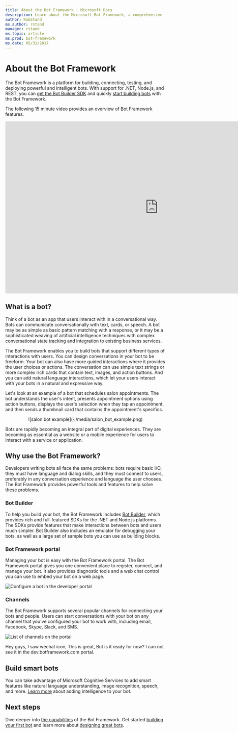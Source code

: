 ```yaml
---
title: About the Bot Framework | Microsoft Docs
description: Learn about the Microsoft Bot Framework, a comprehensive framework of tools and services to build and deploy high quality bots.
author: RobStand
ms.author: rstand
manager: rstand
ms.topic: article
ms.prod: bot-framework
ms.date: 05/31/2017
---
```


# About the Bot Framework

The Bot Framework is a platform for building, connecting, testing, and deploying powerful and intelligent bots. With support for .NET, Node.js, and REST, you can [get the Bot Builder SDK](resources-tools-downloads.md) and quickly [start building bots](bot-builder-overview-getstarted.md) with the Bot Framework.

The following 15 minute video provides an overview of Bot Framework features.
<iframe src="https://channel9.msdn.com/Events/Build/2017/C9R03/player" width="960" height="540" allowFullScreen frameBorder="0"></iframe>

## What is a bot?
Think of a bot as an app that users interact with in a conversational way. Bots can communicate conversationally with text, cards, or speech. A bot may be as simple as basic pattern matching with a response, or it may be a sophisticated weaving of artificial intelligence techniques with complex conversational state tracking and integration to existing business services.

The Bot Framework enables you to build bots that support different types of interactions with users. You can design conversations in your bot to be freeform. Your bot can also have more guided interactions where it provides the user choices or actions. The conversation can use simple text strings or more complex rich cards that contain text, images, and action buttons. And you can add natural language interactions, which let your users interact with your bots in a natural and expressive way. 

Let's look at an example of a bot that schedules salon appointments. The bot understands the user's intent, presents appointment options using action buttons, displays the user's selection when they tap an appointment, and then sends a thumbnail card that contains the appointment's specifics. 
<p> 
<div style="text-align: center" markdown="1"> 
![salon bot example](~/media/salon_bot_example.png) 
</div>  

Bots are rapidly becoming an integral part of digital experiences. They are becoming as essential as a website or a mobile experience for users to interact with a service or application.

## Why use the Bot Framework?
Developers writing bots all face the same problems: bots require basic I/O, they must have language and dialog skills, and they must connect to users, preferably in any conversation experience and language the user chooses. The Bot Framework provides powerful tools and features to help solve these problems.

### Bot Builder
To help you build your bot, the Bot Framework includes [Bot Builder](bot-builder-overview-getstarted.md), which provides rich and full-featured SDKs for the .NET and Node.js platforms. The SDKs provide features that make interactions between bots and users much simpler. Bot Builder also includes an emulator for debugging your bots, as well as a large set of sample bots you can use as building blocks. 

### Bot Framework portal
Managing your bot is easy with the Bot Framework  portal. The Bot Framework  portal gives you one convenient place to register, connect, and manage your bot. It also provides diagnostic tools and a web chat control you can use to embed your bot on a web page.

![Configure a bot in the developer portal](~/media/portal-configure-bot.png) 

### Channels
The Bot Framework supports several popular channels for connecting your bots and people. Users can start conversations with your bot on any channel that you've configured your bot to work with, including email, Facebook, Skype, Slack, and SMS.

![List of channels on the portal](~/media/portal-channels-list.png) 

 Hey guys, I saw wechat icon, This is great, But is it ready for now? I can not see it in the dev.botframework.com portal.

## Build smart bots
You can take advantage of Microsoft Cognitive Services to add smart features like natural language understanding, image recognition, speech, and more. [Learn more](~/cognitive-services-bot-intelligence-overview.md) about adding intelligence to your bot.

## Next steps
Dive deeper into [the capabilities](overview-how-bot-framework-works.md) of the Bot Framework. Get started  [building your first bot](bot-builder-overview-getstarted.md) and learn more about [designing great bots](~/bot-design-principles.md).

[NodeGetStarted]:~/nodejs/bot-builder-nodejs-quickstart.md
[DotNETGetStarted]:~/dotnet/bot-builder-dotnet-quickstart

